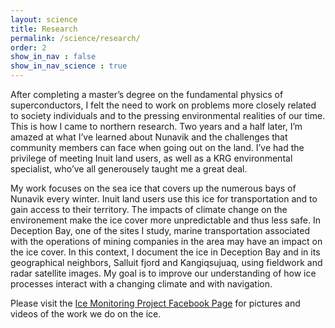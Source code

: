 ```yaml
---
layout: science
title: Research
permalink: /science/research/
order: 2
show_in_nav : false
show_in_nav_science : true
---
```

After completing a master’s degree on the fundamental physics of superconductors, I felt the need to work on problems more closely related to society individuals and to the pressing environmental realities of our time. This is how I came to northern research. Two years and a half later, I’m amazed at what I’ve learned about Nunavik and the challenges that community members can face when going out on the land. I’ve had the privilege of meeting Inuit land users, as well as a KRG environmental specialist, who’ve all generousely taught me a great deal.<br/>

My work focuses on the sea ice that covers up the numerous bays of Nunavik every winter. Inuit land users use this ice for transportation and to gain access to their territory. The impacts of climate change on the environement make the ice cover more unpredictable and thus less safe. In Deception Bay, one of the sites I study, marine transportation associated with the operations of mining companies in the area may have an impact on the ice cover. In this context, I document the ice in Deception Bay and in its geographical neighbors, Salluit fjord and Kangiqsujuaq, using fieldwork and radar satellite images. My goal is to improve our understanding of how ice processes interact with a changing climate and with navigation.

Please visit the [Ice Monitoring Project Facebook Page](https://www.facebook.com/IceMonitoringNunavik/) for pictures and videos of the work we do on the ice.  
